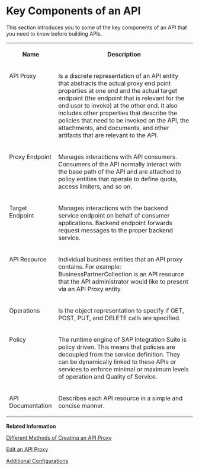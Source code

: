<!-- loio19c06541b12140579a09dbe536fb2320 -->

# Key Components of an API

This section introduces you to some of the key components of an API that you need to know before building APIs.




<table>
<tr>
<th valign="top">

Name

</th>
<th valign="top">

Description

</th>
</tr>
<tr>
<td valign="top">

API Proxy

</td>
<td valign="top">

Is a discrete representation of an API entity that abstracts the actual proxy end point properties at one end and the actual target endpoint \(the endpoint that is relevant for the end user to invoke\) at the other end. It also includes other properties that describe the policies that need to be invoked on the API, the attachments, and documents, and other artifacts that are relevant to the API.

</td>
</tr>
<tr>
<td valign="top">

Proxy Endpoint

</td>
<td valign="top">

Manages interactions with API consumers. Consumers of the API normally interact with the base path of the API and are attached to policy entities that operate to define quota, access limiters, and so on.

</td>
</tr>
<tr>
<td valign="top">

Target Endpoint

</td>
<td valign="top">

Manages interactions with the backend service endpoint on behalf of consumer applications. Backend endpoint forwards request messages to the proper backend service.

</td>
</tr>
<tr>
<td valign="top">

API Resource

</td>
<td valign="top">

Individual business entities that an API proxy contains. For example: BusinessPartnerCollection is an API resource that the API administrator would like to present via an API Proxy entity.

</td>
</tr>
<tr>
<td valign="top">

Operations

</td>
<td valign="top">

Is the object representation to specify if GET, POST, PUT, and DELETE calls are specified.

</td>
</tr>
<tr>
<td valign="top">

Policy

</td>
<td valign="top">

The runtime engine of SAP Integration Suite is policy driven. This means that policies are decoupled from the service definition. They can be dynamically linked to these APIs or services to enforce minimal or maximum levels of operation and Quality of Service.

</td>
</tr>
<tr>
<td valign="top">

API Documentation

</td>
<td valign="top">

Describes each API resource in a simple and concise manner.

</td>
</tr>
</table>

**Related Information**  


[Different Methods of Creating an API Proxy](different-methods-of-creating-an-api-proxy-4ac0431.md "An API proxy is the data object that contains all the functionality to be executed when an external user wants to access the backend service.")

[Edit an API Proxy](edit-an-api-proxy-a64b952.md "Once you’ve created an API proxy you can further change the proxy, either on the Integration Suite, or by using the embedded API designer.")

[Additional Configurations](additional-configurations-de7285c.md " ")


